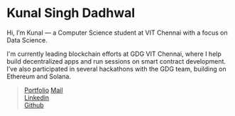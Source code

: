 # Kunal Singh Dadhwal

Hi, I’m Kunal — a Computer Science student at VIT Chennai with a focus on Data Science.

I'm currently leading blockchain efforts at GDG VIT Chennai, where I help build decentralized apps and run sessions on smart contract development. I’ve also participated in several hackathons with the GDG team, building on Ethereum and Solana.

> [Portfolio](https://kunalsinghdev.xyz)
> [Mail](mailto:kunalsinghdadhwal@gmail.com)  
> [Linkedin](https://linkedin.com/in/kunalsinghdadhwal)  
> [Github](https://github.com/kunalsinghdadhwal)
